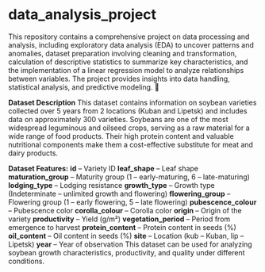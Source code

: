 # data_analysis_project
This repository contains a comprehensive project on data processing and analysis, including exploratory data analysis (EDA) to uncover patterns and anomalies, dataset preparation involving cleaning and transformation, calculation of descriptive statistics to summarize key characteristics, and the implementation of a linear regression model to analyze relationships between variables. The project provides insights into data handling, statistical analysis, and predictive modeling. 🚀

**Dataset Description**
This dataset contains information on soybean varieties collected over 5 years from 2 locations (Kuban and Lipetsk) and includes data on approximately 300 varieties. Soybeans are one of the most widespread leguminous and oilseed crops, serving as a raw material for a wide range of food products. Their high protein content and valuable nutritional components make them a cost-effective substitute for meat and dairy products.

**Dataset Features:**
**id** – Variety ID
**leaf_shape** – Leaf shape
**maturation_group** – Maturity group (1 – early-maturing, 6 – late-maturing)
**lodging_type** – Lodging resistance
**growth_type** – Growth type (Indeterminate – unlimited growth and flowering)
**flowering_group** – Flowering group (1 – early flowering, 5 – late flowering)
**pubescence_colour** – Pubescence color
**corolla_colour** – Corolla color
**origin** – Origin of the variety
**productivity** – Yield (g/m²)
**vegetation_period** – Period from emergence to harvest
**protein_content** – Protein content in seeds (%)
**oil_content** – Oil content in seeds (%)
**site** – Location (kub – Kuban, lip – Lipetsk)
**year** – Year of observation
This dataset can be used for analyzing soybean growth characteristics, productivity, and quality under different conditions.
